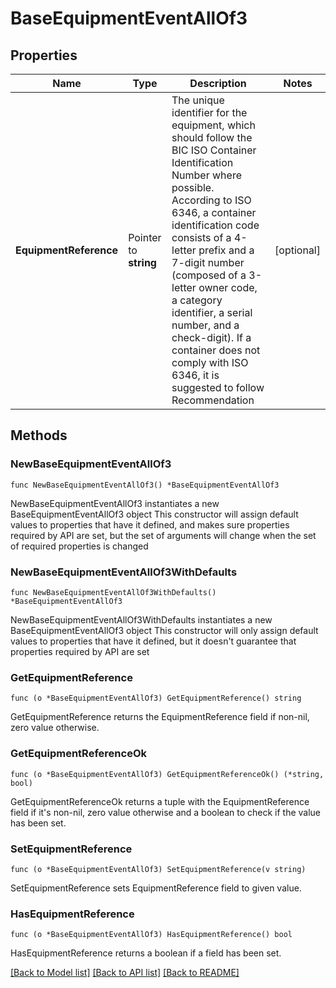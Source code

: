 # BaseEquipmentEventAllOf3

## Properties

Name | Type | Description | Notes
------------ | ------------- | ------------- | -------------
**EquipmentReference** | Pointer to **string** | The unique identifier for the equipment, which should follow the BIC ISO Container Identification Number where possible. According to ISO 6346, a container identification code consists of a 4-letter prefix and a 7-digit number (composed of a 3-letter owner code, a category identifier, a serial number, and a check-digit). If a container does not comply with ISO 6346, it is suggested to follow Recommendation | [optional] 

## Methods

### NewBaseEquipmentEventAllOf3

`func NewBaseEquipmentEventAllOf3() *BaseEquipmentEventAllOf3`

NewBaseEquipmentEventAllOf3 instantiates a new BaseEquipmentEventAllOf3 object
This constructor will assign default values to properties that have it defined,
and makes sure properties required by API are set, but the set of arguments
will change when the set of required properties is changed

### NewBaseEquipmentEventAllOf3WithDefaults

`func NewBaseEquipmentEventAllOf3WithDefaults() *BaseEquipmentEventAllOf3`

NewBaseEquipmentEventAllOf3WithDefaults instantiates a new BaseEquipmentEventAllOf3 object
This constructor will only assign default values to properties that have it defined,
but it doesn't guarantee that properties required by API are set

### GetEquipmentReference

`func (o *BaseEquipmentEventAllOf3) GetEquipmentReference() string`

GetEquipmentReference returns the EquipmentReference field if non-nil, zero value otherwise.

### GetEquipmentReferenceOk

`func (o *BaseEquipmentEventAllOf3) GetEquipmentReferenceOk() (*string, bool)`

GetEquipmentReferenceOk returns a tuple with the EquipmentReference field if it's non-nil, zero value otherwise
and a boolean to check if the value has been set.

### SetEquipmentReference

`func (o *BaseEquipmentEventAllOf3) SetEquipmentReference(v string)`

SetEquipmentReference sets EquipmentReference field to given value.

### HasEquipmentReference

`func (o *BaseEquipmentEventAllOf3) HasEquipmentReference() bool`

HasEquipmentReference returns a boolean if a field has been set.


[[Back to Model list]](../README.md#documentation-for-models) [[Back to API list]](../README.md#documentation-for-api-endpoints) [[Back to README]](../README.md)


